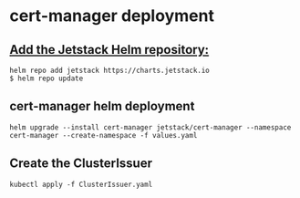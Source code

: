 # cert-manager deployment

## [Add the Jetstack Helm repository:](https://cert-manager.io/docs/installation/helm/)
```shell
helm repo add jetstack https://charts.jetstack.io
$ helm repo update
```

## cert-manager helm deployment
```shell
helm upgrade --install cert-manager jetstack/cert-manager --namespace cert-manager --create-namespace -f values.yaml
```

## Create the ClusterIssuer
```shell
kubectl apply -f ClusterIssuer.yaml
```